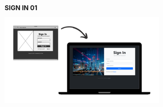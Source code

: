 ## SIGN IN 01

![Screenshot](https://github.com/janzenfaidiban/sign-in-bootstrap5/blob/sign-in-01/final-sign-in-2.png?raw=true)


